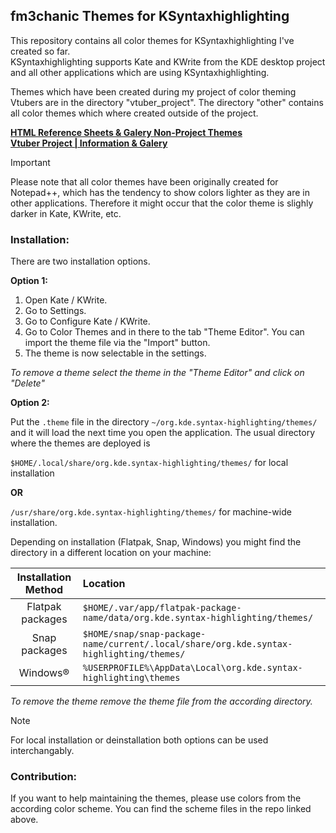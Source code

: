 ## fm3chanic Themes for KSyntaxhighlighting

This repository contains all color themes for KSyntaxhighlighting I've created so far.<br> 
KSyntaxhighlighting supports Kate and KWrite from the KDE desktop project and all other applications which are using KSyntaxhighlighting.

Themes which have been created during my project of color theming Vtubers are in the directory "vtuber_project". The directory "other" contains all color themes which where created outside of the project.

**[HTML Reference Sheets & Galery Non-Project Themes](https://github.com/fm3chanic/color_schemes)**<br>
**[Vtuber Project | Information & Galery](https://github.com/fm3chanic/vtuber_project)**

> [!IMPORTANT]
> Please note that all color themes have been originally created for Notepad++, which has the tendency to show colors lighter as they are in other applications. Therefore it might occur that the color theme is slighly darker in Kate, KWrite, etc.

### Installation:

There are two installation options.

**Option 1:**

1. Open Kate / KWrite.
2. Go to Settings.
3. Go to Configure Kate / KWrite.
4. Go to Color Themes and in there to the tab "Theme Editor". You can import the theme file via the "Import" button.
5. The theme is now selectable in the settings.

*To remove a theme select the theme in the "Theme Editor" and click on "Delete"*

**Option 2:**

Put the `.theme` file in the directory `~/org.kde.syntax-highlighting/themes/` and it will load the next time you open the application.
The usual directory where the themes are deployed is

`$HOME/.local/share/org.kde.syntax-highlighting/themes/` for local installation

**OR**

`/usr/share/org.kde.syntax-highlighting/themes/` for machine-wide installation.

Depending on installation (Flatpak, Snap, Windows) you might find the directory in a different location on your machine:

|Installation Method|Location|
|:---:|:---|
|Flatpak packages|`$HOME/.var/app/flatpak-package-name/data/org.kde.syntax-highlighting/themes/`|
|Snap packages|`$HOME/snap/snap-package-name/current/.local/share/org.kde.syntax-highlighting/themes/`|
|Windows®|`%USERPROFILE%\AppData\Local\org.kde.syntax-highlighting\themes`|

*To remove the theme remove the theme file from the according directory.*

> [!NOTE]
> For local installation or deinstallation both options can be used interchangably.

### Contribution:

If you want to help maintaining the themes, please use colors from the according color scheme. You can find the scheme files in the repo linked above.